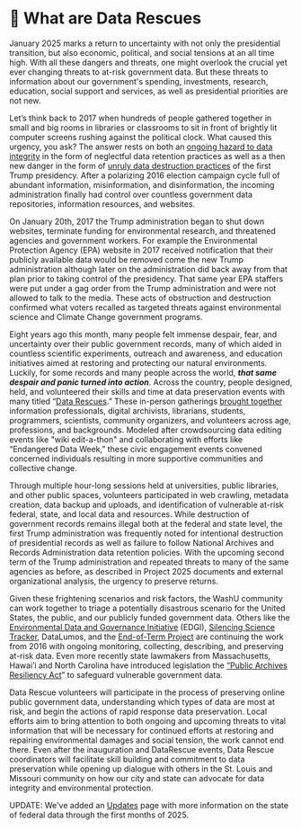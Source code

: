 # 🧐 What are Data Rescues

January 2025 marks a return to uncertainty with not only the presidential transition, but also economic, political, and social tensions at an all time high. With all these dangers and threats, one might overlook the crucial yet ever changing threats to at-risk government data. But these threats to information about our government's spending, investments, research, education, social support and services, as well as presidential priorities are not new. &#x20;

Let’s think back to 2017 when hundreds of people gathered together in small and big rooms in libraries or classrooms to sit in front of brightly lit computer screens rushing against the political clock. What caused this urgency, you ask? The answer rests on both an [ongoing hazard to data integrity](https://www.politico.com/agenda/story/2017/07/25/what-happened-trump-war-data-000481/) in the form of neglectful data retention practices as well as a then new danger in the form of [unruly data destruction practices](https://www.nytimes.com/2017/03/06/science/donald-trump-data-rescue-science.html?smprod=nytcore-iphone\&smid=nytcore-iphone-share) of the first Trump presidency. After a polarizing 2016 election campaign cycle full of abundant information, misinformation, and disinformation, the incoming administration finally had control over countless government data repositories, information resources, and websites.&#x20;

On January 20th, 2017 the Trump administration began to shut down websites, terminate funding for environmental research, and threatened agencies and government workers. For example the Environmental Protection Agency (EPA) website in 2017 received notification that their publicly available data would be removed come the new Trump administration although later on the administration did back away from that plan prior to taking control of the presidency. That same year EPA staffers were put under a gag order from the Trump administration and were not allowed to talk to the media. These acts of obstruction and destruction confirmed what voters recalled as targeted threats against environmental science and Climate Change government programs.&#x20;

Eight years ago this month, many people felt immense despair, fear, and uncertainty over their public government records, many of which aided in countless scientific experiments, outreach and awareness, and education initiatives aimed at restoring and protecting our natural environments. Luckily, for some records and many people across the world, _**that same despair and panic turned into action**_. Across the country, people designed, held, and volunteered their skills and time at data preservation events with many titled “[Data Rescues](https://sunlightfoundation.com/2017/02/06/how-data-refuge-works-and-how-you-can-help-save-federal-open-data/).” These in-person gatherings [brought together](https://www.inthelibrarywiththeleadpipe.org/2018/information-preservation/) information professionals, digital archivists, librarians, students, programmers, scientists, community organizers, and volunteers across age, professions, and backgrounds. Modeled after crowdsourcing data editing events like "wiki edit-a-thon" and collaborating with efforts like “Endangered Data Week,” these civic engagement events convened concerned individuals resulting in more supportive communities and collective change.&#x20;

Through multiple hour-long sessions held at universities, public libraries, and other public spaces, volunteers participated in web crawling, metadata creation, data backup and uploads, and identification of vulnerable at-risk federal, state, and local data and resources. While destruction of government records remains illegal both at the federal and state level, the first Trump administration was frequently noted for intentional destruction of presidential records as well as failure to follow National Archives and Records Administration data retention policies. With the upcoming second term of the Trump administration and repeated threats to many of the same agencies as before, as described in Project 2025 documents and external organizational analysis, the urgency to preserve returns.

Given these frightening scenarios and risk factors, the WashU community can work together to triage a potentially disastrous scenario for the United States, the public, and our publicly funded government data. Others like the [Environmental Data and Governance Initiative](https://envirodatagov.org/) (EDGI), [Silencing Science Tracker](https://climate.law.columbia.edu/Silencing-Science-Tracker), DataLumos, and the [End-of-Term Project](https://eotarchive.org/) are continuing the work from 2016 with ongoing monitoring, collecting, describing, and preserving at-risk data. Even more recently state lawmakers from Massachusetts, Hawai’i and North Carolina have introduced legislation the [“Public Archives Resiliency Act](https://www.markey.senate.gov/news/press-releases/sens-markey-hirono-and-rep-adams-introduce-legislation-to-promote-conservation-and-preservation-of-government-and-historic-records)” to safeguard vulnerable government data.&#x20;

Data Rescue volunteers will participate in the process of preserving online public government data, understanding which types of data are most at risk, and begin the actions of rapid response data preservation. Local efforts aim to bring attention to both ongoing and upcoming threats to vital information that will be necessary for continued efforts at restoring and repairing environmental damages and social tension, the work cannot end there. Even after the inauguration and DataRescue events, Data Rescue coordinators will facilitate skill building and commitment to data preservation while opening up dialogue with others in the St. Louis and Missouri community on how our city and state can advocate for data integrity and environmental protection.

UPDATE: We've added an [Updates](resources-and-tools/updates.md) page with more information on the state of federal data through the first months of 2025.

